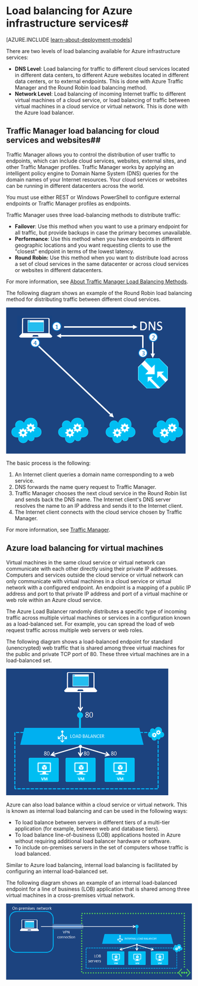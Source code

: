 <!-- rename to virtual-machines-linux-load-balance -->

<properties
	pageTitle="Load balancing for infrastructure services | Azure"
	description="Describes the two different types of load balancing supported by Azure: Load balancer for cloud services and Azure Traffic Manager for client traffic."
	services="virtual-machines"
	documentationCenter=""
	authors="joaoma"
	manager="carmonm"
	editor=""/>

<tags
	ms.service="virtual-machines"
	ms.date="02/02/2016"
	wacn.date=""/>


# Load balancing for Azure infrastructure services#

[AZURE.INCLUDE [learn-about-deployment-models](../../includes/learn-about-deployment-models-both-include.md)]

There are two levels of load balancing available for Azure infrastructure services:

- **DNS Level**:  Load balancing for traffic to different cloud services located in different data centers, to different Azure websites located in different data centers, or to external endpoints. This is done with Azure Traffic Manager and the Round Robin load balancing method.
- **Network Level**:  Load balancing of incoming Internet traffic to different virtual machines of a cloud service, or load balancing of traffic between virtual machines in a cloud service or virtual network. This is done with the Azure load balancer.

## Traffic Manager load balancing for cloud services and websites##

Traffic Manager allows you to control the distribution of user traffic to endpoints, which can include cloud services, websites, external sites, and other Traffic Manager profiles. Traffic Manager works by applying an intelligent policy engine to Domain Name System (DNS) queries for the domain names of your Internet resources. Your cloud services or websites can be running in different datacenters across the world.

You must use either REST or Windows PowerShell to configure external endpoints or Traffic Manager profiles as endpoints.

Traffic Manager uses three load-balancing methods to distribute traffic:

- **Failover**:  Use this method when you want to use a primary endpoint for all traffic, but provide backups in case the primary becomes unavailable.
- **Performance**:  Use this method when you have endpoints in different geographic locations and you want requesting clients to use the "closest" endpoint in terms of the lowest latency.
- **Round Robin:**  Use this method when you want to distribute load across a set of cloud services in the same datacenter or across cloud services or websites in different datacenters.

For more information, see [About Traffic Manager Load Balancing Methods](/documentation/articles/traffic-manager-load-balancing-methods/).

The following diagram shows an example of the Round Robin load balancing method for distributing traffic between different cloud services.

![loadbalancing](./media/virtual-machines-load-balance/TMSummary.png)

The basic process is the following:

1.	An Internet client queries a domain name corresponding to a web service.
2.	DNS forwards the name query request to Traffic Manager.
3.	Traffic Manager chooses the next cloud service in the Round Robin list and sends back the DNS name. The Internet client's DNS server resolves the name to an IP address and sends it to the Internet client.
4.	The Internet client connects with the cloud service chosen by Traffic Manager.

For more information, see [Traffic Manager](/documentation/articles/traffic-manager-overview/).

## Azure load balancing for virtual machines ##

Virtual machines in the same cloud service or virtual network can communicate with each other directly using their private IP addresses. Computers and services outside the cloud service or virtual network can only communicate with virtual machines in a cloud service or virtual network with a configured endpoint. An endpoint is a mapping of a public IP address and port to that private IP address and port of a virtual machine or web role within an Azure cloud service.

The Azure Load Balancer randomly distributes a specific type of incoming traffic across multiple virtual machines or services in a configuration known as a load-balanced set. For example, you can spread the load of web request traffic across multiple web servers or web roles.

The following diagram shows a load-balanced endpoint for standard (unencrypted) web traffic that is shared among three virtual machines for the public and private TCP port of 80. These three virtual machines are in a load-balanced set.

![loadbalancing](./media/virtual-machines-load-balance/LoadBalancing.png)

Azure can also load balance within a cloud service or virtual network. This is known as internal load balancing and can be used in the following ways:

- To load balance between servers in different tiers of a multi-tier application (for example, between web and database tiers).
- To load balance line-of-business (LOB) applications hosted in Azure without requiring additional load balancer hardware or software.
- To include on-premises servers in the set of computers whose traffic is load balanced.

Similar to Azure load balancing, internal load balancing is facilitated by configuring an internal load-balanced set.

The following diagram shows an example of an internal load-balanced endpoint for a line of business (LOB) application that is shared among three virtual machines in a cross-premises virtual network.

![loadbalancing](./media/virtual-machines-load-balance/LOBServers.png)


